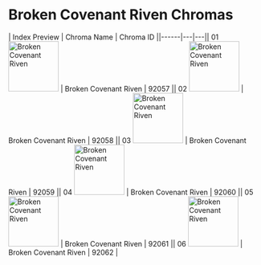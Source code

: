 # Broken Covenant Riven Chromas

| Index  Preview | Chroma Name | Chroma ID ||------|---|---|| 01  <img src='https://raw.communitydragon.org/latest/plugins/rcp-be-lol-game-data/global/default/v1/champion-chroma-images/92/92057.png' alt='Broken Covenant Riven' width='100'> | Broken Covenant Riven | 92057 || 02  <img src='https://raw.communitydragon.org/latest/plugins/rcp-be-lol-game-data/global/default/v1/champion-chroma-images/92/92058.png' alt='Broken Covenant Riven' width='100'> | Broken Covenant Riven | 92058 || 03  <img src='https://raw.communitydragon.org/latest/plugins/rcp-be-lol-game-data/global/default/v1/champion-chroma-images/92/92059.png' alt='Broken Covenant Riven' width='100'> | Broken Covenant Riven | 92059 || 04  <img src='https://raw.communitydragon.org/latest/plugins/rcp-be-lol-game-data/global/default/v1/champion-chroma-images/92/92060.png' alt='Broken Covenant Riven' width='100'> | Broken Covenant Riven | 92060 || 05  <img src='https://raw.communitydragon.org/latest/plugins/rcp-be-lol-game-data/global/default/v1/champion-chroma-images/92/92061.png' alt='Broken Covenant Riven' width='100'> | Broken Covenant Riven | 92061 || 06  <img src='https://raw.communitydragon.org/latest/plugins/rcp-be-lol-game-data/global/default/v1/champion-chroma-images/92/92062.png' alt='Broken Covenant Riven' width='100'> | Broken Covenant Riven | 92062 |